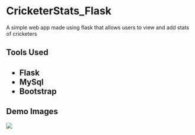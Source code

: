 # CricketerStats_Flask

<p>A simple web app made using flask that allows users to view and add stats of cricketers</p>

<h2>Tools Used<h2>
<ul>
  <li>Flask</li>
  <li>MySql</li>
  <li>Bootstrap</li>
</ul>

<h2>Demo Images</h2>
<img src="https://drive.google.com/file/d/1nX_fxQ33vChSEI761miEm6c8pSX4cYwC"/>
